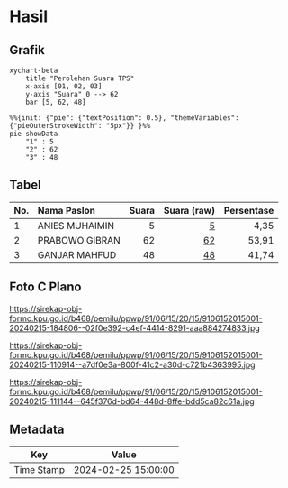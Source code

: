 # Hasil

## Grafik

```mermaid
xychart-beta
    title "Perolehan Suara TPS"
    x-axis [01, 02, 03]
    y-axis "Suara" 0 --> 62
    bar [5, 62, 48]
```

```mermaid
%%{init: {"pie": {"textPosition": 0.5}, "themeVariables": {"pieOuterStrokeWidth": "5px"}} }%%
pie showData
    "1" : 5
    "2" : 62
    "3" : 48
```

## Tabel

| No. | Nama Paslon    | Suara | Suara (raw) | Persentase |
|:--- |:-------------- | -----:| -----------:| ----------:|
| 1   | ANIES MUHAIMIN | 5     | [5][p-1]    | 4,35       |
| 2   | PRABOWO GIBRAN | 62    | [62][p-2]   | 53,91      |
| 3   | GANJAR MAHFUD  | 48    | [48][p-3]   | 41,74      |


[p-1]: https://github.com/gigit-pemilu/pemilu-2024-91-papua/blob/main/pilpres/hitung-suara/sub/91-papua/sub/06-biak-numfor/sub/15-swandiwe/sub/2015-insusbari/sub/001-tps/sub/paslon-1.txt
[p-2]: https://github.com/gigit-pemilu/pemilu-2024-91-papua/blob/main/pilpres/hitung-suara/sub/91-papua/sub/06-biak-numfor/sub/15-swandiwe/sub/2015-insusbari/sub/001-tps/sub/paslon-2.txt
[p-3]: https://github.com/gigit-pemilu/pemilu-2024-91-papua/blob/main/pilpres/hitung-suara/sub/91-papua/sub/06-biak-numfor/sub/15-swandiwe/sub/2015-insusbari/sub/001-tps/sub/paslon-3.txt

## Foto C Plano

https://sirekap-obj-formc.kpu.go.id/b468/pemilu/ppwp/91/06/15/20/15/9106152015001-20240215-184806--02f0e392-c4ef-4414-8291-aaa884274833.jpg

https://sirekap-obj-formc.kpu.go.id/b468/pemilu/ppwp/91/06/15/20/15/9106152015001-20240215-110914--a7df0e3a-800f-41c2-a30d-c721b4363995.jpg

https://sirekap-obj-formc.kpu.go.id/b468/pemilu/ppwp/91/06/15/20/15/9106152015001-20240215-111144--645f376d-bd64-448d-8ffe-bdd5ca82c61a.jpg


## Metadata

| Key        | Value               |
| ---------- | ------------------- |
| Time Stamp | 2024-02-25 15:00:00 |




